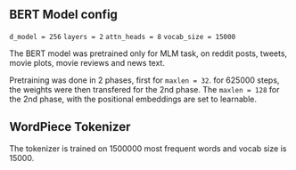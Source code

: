 ## BERT Model config

`d_model = 256`
`layers = 2`
`attn_heads = 8`
`vocab_size = 15000`

The BERT model was pretrained only for MLM task, on reddit posts, tweets, movie plots, movie reviews and news text. 

Pretraining was done in 2 phases, first for `maxlen = 32`. for 625000 steps, the weights were then transfered for the 2nd phase. The `maxlen = 128` for the 2nd phase, with the positional embeddings are set to learnable.

## WordPiece Tokenizer 

The tokenizer is trained on 1500000 most frequent words and vocab size is 15000. 





